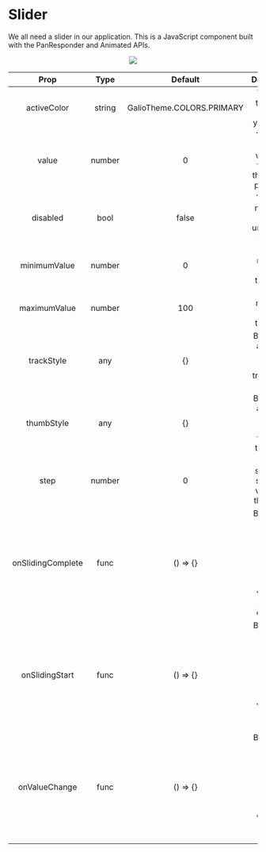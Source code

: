 # Slider

We all need a slider in our application. This is a JavaScript component built with the PanResponder and Animated APIs.

<p align="center">
 <img src="https://i.imgur.com/sp42kcd.png" />
</p>


|        Prop       |  Type  |  Default |                                            Description                                           |
|:-----------------:|:------:|:--------:|:------------------------------------------------------------------------------------------------:|
|       activeColor       | string |     GalioTheme.COLORS.PRIMARY    |                 This sets the active color of your slider.                |
|       value       | number |     0    |                 The initial value at which the thumb of the slider is positioned                 |
|      disabled     |  bool  |   false  |                         This prop makes the slider unusable to the user.                         |
|    minimumValue   | number |     0    |                              Sets the minimum value for the Slider.                              |
|    maximumValue   | number |    100   |                              Sets the maximum value for the Slider.                              |
|     trackStyle    |   any  |    {}    |                    By passing an object you can style the track of the Slider.                   |
|     thumbStyle    |   any  |    {}    |                    By passing an object you can style the thumb of the Slider.                   |
|        step       | number |     0    |                      This is a stepper. It sets fixed values for the thumb.                      |
| onSlidingComplete |  func  | () => {} | By passing an arrow function you can decide what is going to happen when the Sliding is complete |
|   onSlidingStart  |  func  | () => {} |    By passing an arrow function you can decide what is going to happen when the Sliding starts   |
|   onValueChange   |  func  | () => {} |  By passing an arrow function you can decide what is going to happen when the Sliding is moving. |
